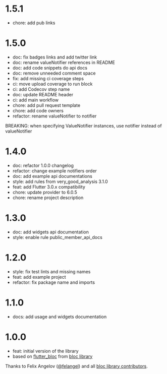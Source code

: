 # 1.5.1

- chore: add pub links

# 1.5.0

- doc: fix badges links and add twitter link
- doc: rename valueNotifier references in README
- doc: add code snippets do api docs
- doc: remove unneeded comment space
- fix: add missing ci coverage steps
- ci: move upload coverage to run block
- ci: add Codecov step name
- doc: update README header
- ci: add main workflow
- chore: add pull request template
- chore: add code owners
- refactor: rename valueNotifier to notifier

BREAKING: when specifying ValueNotifier instances, use notifier instead of valueNotifier

# 1.4.0

- doc: refactor 1.0.0 changelog
- refactor: change example notifiers order
- doc: add example api documentations
- style: add rules from very_good_analysis 3.1.0
- feat: add Flutter 3.0.x compatibility
- chore: update provider to 6.0.5
- chore: rename project description

# 1.3.0

- doc: add widgets api documentation
- style: enable rule public_member_api_docs

# 1.2.0

- style: fix test lints and missing names
- feat: add example project
- refactor: fix package name and imports

# 1.1.0

- docs: add usage and widgets documentation

# 1.0.0

- feat: initial version of the library
- based on [flutter_bloc](https://pub.dev/packages/flutter_bloc) from [bloc library](https://bloclibrary.dev/)

Thanks to Felix Angelov ([@felangel](https://github.com/felangel)) and all [bloc library contributors](https://github.com/felangel/bloc/graphs/contributors).
